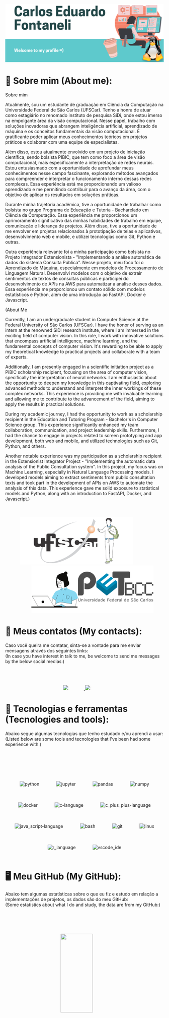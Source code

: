 <img alt="introduction" style="margin-right: 50px" src="./imgs/Carlos_Eduardo_Fontaneli_en.png"/>

# 👨 Sobre mim (About me):

Sobre mim

Atualmente, sou um estudante de graduação em Ciência da Computação na Universidade Federal de São Carlos (UFSCar). Tenho a honra de atuar como estagiário no renomado instituto de pesquisa SiDi, onde estou imerso na empolgante área da visão computacional. Nesse papel, trabalho com soluções inovadoras que abrangem inteligência artificial, aprendizado de máquina e os conceitos fundamentais da visão computacional. É gratificante poder aplicar meus conhecimentos teóricos em projetos práticos e colaborar com uma equipe de especialistas.

Além disso, estou atualmente envolvido em um projeto de iniciação científica, sendo bolsista PIBIC, que tem como foco a área de visão computacional, mais especificamente a interpretação de redes neurais. Estou entusiasmado com a oportunidade de aprofundar meus conhecimentos nesse campo fascinante, explorando métodos avançados para compreender e interpretar o funcionamento interno dessas redes complexas. Essa experiência está me proporcionando um valioso aprendizado e me permitindo contribuir para o avanço da área, com o objetivo de aplicar os resultados em soluções práticas.

Durante minha trajetória acadêmica, tive a oportunidade de trabalhar como bolsista no grupo Programa de Educação e Tutoria - Bacharelado em Ciência da Computação. Essa experiência me proporcionou um aprimoramento significativo das minhas habilidades de trabalho em equipe, comunicação e liderança de projetos. Além disso, tive a oportunidade de me envolver em projetos relacionados à prototipação de telas e aplicativos, desenvolvimento web e mobile, e utilizei tecnologias como Git, Python e outras.

Outra experiência relevante foi a minha participação como bolsista no Projeto Integrador Extensionista - "Implementando a análise automática de dados do sistema Consulta Pública". Nesse projeto, meu foco foi o Aprendizado de Máquina, especialmente em modelos de Processamento de Linguagem Natural. Desenvolvi modelos com o objetivo de extrair sentimentos de textos de consultas públicas e participei do desenvolvimento de APIs na AWS para automatizar a análise desses dados. Essa experiência me proporcionou um contato sólido com modelos estatísticos e Python, além de uma introdução ao FastAPI, Docker e Javascript.


(About Me

Currently, I am an undergraduate student in Computer Science at the Federal University of São Carlos (UFSCar). I have the honor of serving as an intern at the renowned SiDi research institute, where I am immersed in the exciting field of computer vision. In this role, I work with innovative solutions that encompass artificial intelligence, machine learning, and the fundamental concepts of computer vision. It's rewarding to be able to apply my theoretical knowledge to practical projects and collaborate with a team of experts.

Additionally, I am presently engaged in a scientific initiation project as a PIBIC scholarship recipient, focusing on the area of computer vision, specifically the interpretation of neural networks. I am enthusiastic about the opportunity to deepen my knowledge in this captivating field, exploring advanced methods to understand and interpret the inner workings of these complex networks. This experience is providing me with invaluable learning and allowing me to contribute to the advancement of the field, aiming to apply the results in practical solutions.

During my academic journey, I had the opportunity to work as a scholarship recipient in the Education and Tutoring Program - Bachelor's in Computer Science group. This experience significantly enhanced my team collaboration, communication, and project leadership skills. Furthermore, I had the chance to engage in projects related to screen prototyping and app development, both web and mobile, and utilized technologies such as Git, Python, and others.

Another notable experience was my participation as a scholarship recipient in the Extensionist Integrator Project - "Implementing the automatic data analysis of the Public Consultation system". In this project, my focus was on Machine Learning, especially in Natural Language Processing models. I developed models aiming to extract sentiments from public consultation texts and took part in the development of APIs on AWS to automate the analysis of this data. This experience gave me solid exposure to statistical models and Python, along with an introduction to FastAPI, Docker, and Javascript.)

<div align="center" style="margin-top: 50px">
  <a href="https://www.ufscar.br/" target="_blank">
    <img alt="stduy" height="150" style="margin-right: 50px" src="./imgs/student.png"/>
  </a>
  <a href="https://petbcc.ufscar.br/" target="_blank">
    <img alt="pet_bcc" height="150" style="margin-left: 50px" src="./imgs/pet_bcc.png"/>
  </a>
</div>

# 📱 Meus contatos (My contacts):

Caso você queira me contatar, sinta-se a vontade para me enviar mensagens através dos seguintes links:
<br>
(In case you have interest in talk to me, be welcome to send me messages by the below social medias:)

<div align="center" style="margin-top: 50px"> 
  <br>
  <a href = "mailto:contatocarlosfontaneli84@gmail.com">
    <img src="https://img.shields.io/badge/-Gmail-%23333?style=for-the-badge&logo=gmail&logoColor=white" target="_blank" style="margin-right: 50px" height="50px">
  </a>
  <a href="https://www.linkedin.com/in/carlos-eduardo-fontaneli-b331a8417/" target="_blank" height="50px">
    <img src="https://img.shields.io/badge/-LinkedIn-%230077B5?style=for-the-badge&logo=linkedin&logoColor=white" target="_blank" style="margin-right: 50px" height="50px">
  </a> 
  <br>
</div>

# 🧰 Tecnologias e ferramentas (Tecnologies and tools):

Abaixo segue algumas tecnologias que tenho estudado e/ou aprendi a usar:
<br>
(Listed below are some tools and tecnologies that I've been had some experience with.)

<div align="center" style="margin-top: 50px">
  <br><br>
  <img alt="python" height="84" src="https://cdn.jsdelivr.net/gh/devicons/devicon/icons/python/python-original.svg" style="padding: 25px"/>
  <img alt="jupyter" height="84" src="https://cdn.jsdelivr.net/gh/devicons/devicon/icons/jupyter/jupyter-original.svg" style="padding: 25px"/>
  <img alt="pandas" height="84" src="https://cdn.jsdelivr.net/gh/devicons/devicon/icons/pandas/pandas-original.svg" style="padding: 25px"/>
  <img alt="numpy" height="84" src="https://cdn.jsdelivr.net/gh/devicons/devicon/icons/numpy/numpy-original.svg" style="padding: 25px"/>
  <img alt="docker" height="84" src="https://cdn.jsdelivr.net/gh/devicons/devicon/icons/docker/docker-original.svg" style="padding: 25px"/>
  <img alt="c-language" height="84" src="https://cdn.jsdelivr.net/gh/devicons/devicon/icons/c/c-plain.svg" style="padding: 25px"/>
  <img alt="c_plus_plus-language" height="84" src="https://cdn.jsdelivr.net/gh/devicons/devicon/icons/cplusplus/cplusplus-plain.svg" style="padding: 25px"/><br>
  <img alt="java_script-language" height="84" src="https://cdn.jsdelivr.net/gh/devicons/devicon/icons/javascript/javascript-plain.svg" style="padding: 25px"/>
  <img alt="bash" height="84" src="https://cdn.jsdelivr.net/gh/devicons/devicon/icons/bash/bash-original.svg" style="padding: 25px"/>
  <img alt="git" height="84" src="https://cdn.jsdelivr.net/gh/devicons/devicon/icons/git/git-original-wordmark.svg" style="padding: 25px"/>
  <img alt="linux" height="84" src="https://cdn.jsdelivr.net/gh/devicons/devicon/icons/linux/linux-plain.svg" style="padding: 25px"/>
  <img alt="r_language" height="84" src="https://cdn.jsdelivr.net/gh/devicons/devicon/icons/r/r-plain.svg"style="padding: 25px" />
  <img alt="vscode_ide" height="84" src="https://cdn.jsdelivr.net/gh/devicons/devicon/icons/vscode/vscode-original.svg" style="padding: 25px"/>

</div>

# 🖥️ Meu GitHub (My GitHub):

Abaixo tem algumas estatísticas sobre o que eu fiz e estudo em relação a implementações de projetos, os dados são do meu GitHub:
<br>
(Some estatistics about what I do and study, the data are from my GitHub:)

<div align="center" style="margin-top: 50px">
  <br><br>
  <a href="https://github.com/CarlosFontaneli">
  <img height="250px" width="45%" style="margin-right: 50px" src="https://github-readme-stats.vercel.app/api?username=CarlosFontaneli&show_icons=true&theme=great-gatsby&include_all_commits=true&count_private=true"/>
</div>
